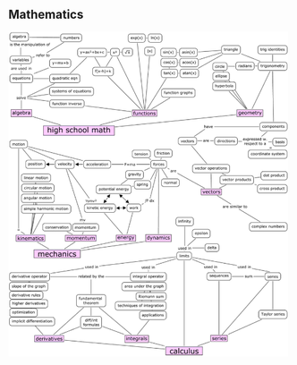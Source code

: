 ## Mathematics

  <img src="https://github.com/stan-alam/science/blob/master/mathematics/svg_files/maths.svg" alt="2048" width="500"/> 
